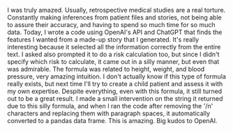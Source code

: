 I was truly amazed. Usually, retrospective medical studies are a real torture. Constantly making inferences from patient files and stories, not being able to assure their accuracy, and having to spend so much time for so much data. Today, I wrote a code using OpenAI's API and ChatGPT that finds the features I wanted from a made-up story that I generated. It's really interesting because it selected all the information correctly from the entire text. I asked also prompted it to do a risk calculation too, but since I didn't specify which risk to calculate, it came out in a silly manner, but even that was admirable. The formula was related to height, weight, and blood pressure, very amazing intuition. I don't actually know if this type of formula really exists, but next time I'll try to create a child patient and assess it with my own expertise. Despite everything, even with this formula, it still turned out to be a great result. I made a small intervention on the string it returned due to this silly formula, and when I ran the code after removing the '/n' characters and replacing them with paragraph spaces, it automatically converted to a pandas data frame. This is amazing. Big kudos to OpenAI.